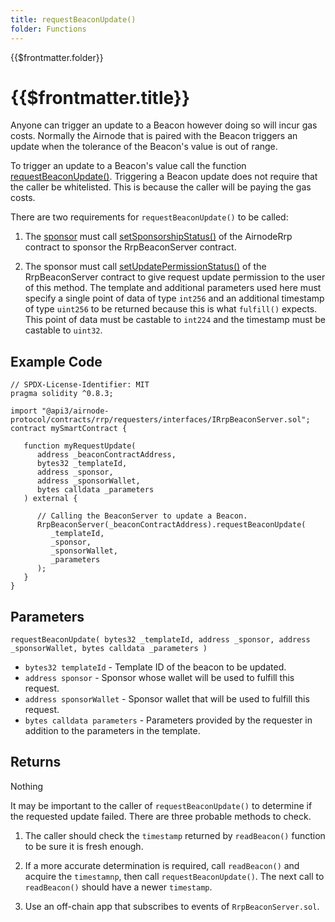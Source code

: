 ```yaml
---
title: requestBeaconUpdate()
folder: Functions
---
```


<TitleSpan>{{$frontmatter.folder}}</TitleSpan>

# {{$frontmatter.title}}

<VersionWarning/>

<TocHeader />
<TOC class="table-of-contents" :include-level="[2,3]" />

Anyone can trigger an update to a Beacon however doing so will incur gas costs.
Normally the Airnode that is paired with the Beacon triggers an update when the
tolerance of the Beacon's value is out of range.

To trigger an update to a Beacon's value call the function
[requestBeaconUpdate()](https://github.com/api3dao/airnode/blob/master/packages/airnode-protocol/contracts/rrp/requesters/RrpBeaconServerV0.sol#L184-L232).
Triggering a Beacon update does not require that the caller be whitelisted. This
is because the caller will be paying the gas costs.

There are two requirements for `requestBeaconUpdate()` to be called:

1. The [sponsor](../../../airnode/v0.5/concepts/sponsor.md) must call
   [setSponsorshipStatus()](https://github.com/api3dao/airnode/blob/master/packages/airnode-protocol/contracts/rrp/AirnodeRrpV0.sol#L36-L58)
   of the AirnodeRrp contract to sponsor the RrpBeaconServer contract.

2. The sponsor must call
   [setUpdatePermissionStatus()](https://github.com/api3dao/airnode/blob/master/packages/airnode-protocol/contracts/rrp/requesters/RrpBeaconServerV0.sol#L169-L182)
   of the RrpBeaconServer contract to give request update permission to the user
   of this method. The template and additional parameters used here must specify
   a single point of data of type `int256` and an additional timestamp of type
   `uint256` to be returned because this is what `fulfill()` expects. This point
   of data must be castable to `int224` and the timestamp must be castable to
   `uint32`.

## Example Code

```solidity
// SPDX-License-Identifier: MIT
pragma solidity ^0.8.3;

import "@api3/airnode-protocol/contracts/rrp/requesters/interfaces/IRrpBeaconServer.sol";
contract mySmartContract {

   function myRequestUpdate(
      address _beaconContractAddress,
      bytes32 _templateId,
      address _sponsor,
      address _sponsorWallet,
      bytes calldata _parameters
   ) external {

      // Calling the BeaconServer to update a Beacon.
      RrpBeaconServer(_beaconContractAddress).requestBeaconUpdate(
         _templateId,
         _sponsor,
         _sponsorWallet,
         _parameters
      );
   }
}
```

## Parameters

`requestBeaconUpdate( bytes32 _templateId, address _sponsor, address _sponsorWallet, bytes calldata _parameters )`

- `bytes32 templateId` - Template ID of the beacon to be updated.
- `address sponsor` - Sponsor whose wallet will be used to fulfill this request.
- `address sponsorWallet` - Sponsor wallet that will be used to fulfill this
  request.
- `bytes calldata parameters` - Parameters provided by the requester in addition
  to the parameters in the template.

## Returns

Nothing

It may be important to the caller of `requestBeaconUpdate()` to determine if the
requested update failed. There are three probable methods to check.

1. The caller should check the `timestamp` returned by `readBeacon()` function
   to be sure it is fresh enough.

2. If a more accurate determination is required, call `readBeacon()` and acquire
   the `timestamnp`, then call `requestBeaconUpdate()`. The next call to
   `readBeacon()` should have a newer `timestamp`.

3. Use an off-chain app that subscribes to events of `RrpBeaconServer.sol`.
